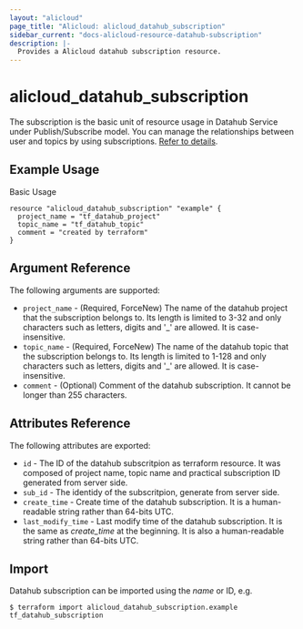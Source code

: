 ```yaml
---
layout: "alicloud"
page_title: "Alicloud: alicloud_datahub_subscription"
sidebar_current: "docs-alicloud-resource-datahub-subscription"
description: |-
  Provides a Alicloud datahub subscription resource.
---
```


# alicloud\_datahub\_subscription

The subscription is the basic unit of resource usage in Datahub Service under Publish/Subscribe model. You can manage the relationships between user and topics by using subscriptions. [Refer to details](https://help.aliyun.com/document_detail/47440.html).

## Example Usage

Basic Usage

```
resource "alicloud_datahub_subscription" "example" {
  project_name = "tf_datahub_project"
  topic_name = "tf_datahub_topic"
  comment = "created by terraform"
}
```

## Argument Reference

The following arguments are supported:

* `project_name` - (Required, ForceNew) The name of the datahub project that the subscription belongs to. Its length is limited to 3-32 and only characters such as letters, digits and '_' are allowed. It is case-insensitive.
* `topic_name` - (Required, ForceNew) The name of the datahub topic that the subscription belongs to. Its length is limited to 1-128 and only characters such as letters, digits and '_' are allowed. It is case-insensitive.
* `comment` - (Optional) Comment of the datahub subscription. It cannot be longer than 255 characters.

## Attributes Reference

The following attributes are exported:

* `id` - The ID of the datahub subscritpion as terraform resource. It was composed of project name, topic name and practical subscription ID generated from server side.
* `sub_id` - The identidy of the subscritpion, generate from server side.
* `create_time` - Create time of the datahub subscription. It is a human-readable string rather than 64-bits UTC.
* `last_modify_time` - Last modify time of the datahub subscription. It is the same as *create_time* at the beginning. It is also a human-readable string rather than 64-bits UTC.

## Import

Datahub subscription can be imported using the *name* or ID, e.g.

```
$ terraform import alicloud_datahub_subscription.example tf_datahub_subscription
```
